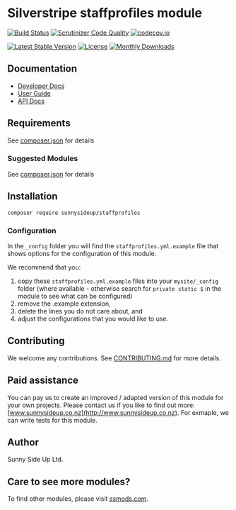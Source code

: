 # Silverstripe staffprofiles module
[![Build Status](https://travis-ci.org/sunnysideup/silverstripe-staffprofiles.svg?branch=master)](https://travis-ci.org/sunnysideup/silverstripe-staffprofiles)
[![Scrutinizer Code Quality](https://scrutinizer-ci.com/g/sunnysideup/silverstripe-staffprofiles/badges/quality-score.png?b=master)](https://scrutinizer-ci.com/g/sunnysideup/silverstripe-staffprofiles/?branch=master)
[![codecov.io](https://codecov.io/github/sunnysideup/silverstripe-staffprofiles/coverage.svg?branch=master)](https://codecov.io/github/sunnysideup/silverstripe-staffprofiles?branch=master)

[![Latest Stable Version](https://poser.pugx.org/sunnysideup/staffprofiles/version)](https://packagist.org/packages/sunnysideup/staffprofiles)
[![License](https://poser.pugx.org/sunnysideup/staffprofiles/license)](https://packagist.org/packages/sunnysideup/staffprofiles)
[![Monthly Downloads](https://poser.pugx.org/sunnysideup/staffprofiles/d/monthly)](https://packagist.org/packages/sunnysideup/staffprofiles)


## Documentation



 * [Developer Docs](docs/en/INDEX.md)
 * [User Guide](docs/en/userguide.md)
 * [API Docs](http://docs.ssmods.com/sunnysideup/staffprofiles/classes.xhtml)


## Requirements



See [composer.json](composer.json) for details


### Suggested Modules



See [composer.json](composer.json) for details


## Installation


```
composer require sunnysideup/staffprofiles
```

### Configuration



In the `_config` folder you will find the `staffprofiles.yml.example`
file that shows options for the configuration of this module.

We recommend that you:

  1. copy these `staffprofiles.yml.example` files into your
`mysite/_config` folder (where available - otherwise search for `private static $` in the module to see what can be configured)
  2. remove the .example extension,
  3. delete the lines you do not care about, and
  4. adjust the configurations that you would like to use.


## Contributing



We welcome any contributions. See [CONTRIBUTING.md](CONTRIBUTING.md) for more details.

## Paid assistance



You can pay us to create an improved / adapted version of this module for your own projects.  Please contact us if you like to find out more: [www.sunnysideup.co.nz](http://www.sunnysideup.co.nz).  For exmaple, we can write tests for this module.  

## Author



Sunny Side Up Ltd.


## Care to see more modules?

To find other modules, please visit [ssmods.com](http://ssmods.com/).
